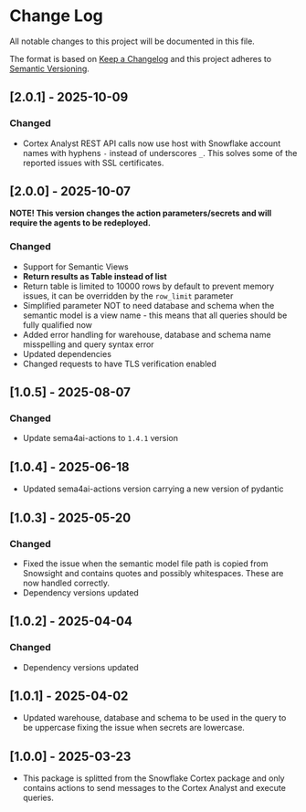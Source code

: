 # Change Log

All notable changes to this project will be documented in this file.

The format is based on [Keep a Changelog](https://keepachangelog.com/)
and this project adheres to [Semantic Versioning](https://semver.org/).

## [2.0.1] - 2025-10-09

### Changed

- Cortex Analyst REST API calls now use host with Snowflake account names with hyphens `-` instead of underscores `_`. This solves some of the reported issues with SSL certificates.

## [2.0.0] - 2025-10-07

**NOTE! This version changes the action parameters/secrets and will require the agents to be redeployed.**

### Changed
- Support for Semantic Views
- **Return results as Table instead of list**
- Return table is limited to 10000 rows by default to prevent memory issues, it can be overridden by the `row_limit` parameter
- Simplified parameter NOT to need database and schema when the semantic model is a view name - this means that all queries should be fully qualified now
- Added error handling for warehouse, database and schema name misspelling and query syntax error
- Updated dependencies
- Changed requests to have TLS verification enabled

## [1.0.5] - 2025-08-07

### Changed

- Update sema4ai-actions to `1.4.1` version

## [1.0.4] - 2025-06-18

- Updated sema4ai-actions version carrying a new version of pydantic

## [1.0.3] - 2025-05-20

### Changed

- Fixed the issue when the semantic model file path is copied from Snowsight and contains quotes and possibly whitespaces. These are now handled correctly.
- Dependency versions updated

## [1.0.2] - 2025-04-04

### Changed

- Dependency versions updated

## [1.0.1] - 2025-04-02

- Updated warehouse, database and schema to be used in the query to be uppercase fixing the issue when secrets are lowercase.

## [1.0.0] - 2025-03-23

- This package is splitted from the Snowflake Cortex package and only contains actions to send messages to the Cortex Analyst and execute queries.

